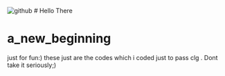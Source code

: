 ![github](https://img.shields.io/badge/GitHub-000000?style=for-the-badge&logo=GitHub&logoColor=white) # Hello There
# a_new_beginning
just for fun:)
these just are the codes which i coded just to pass clg . Dont take it seriously;)
